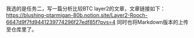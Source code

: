 我选的是任务二，写一篇分析比较BTC layer2的文章，文章链接如下：
https://blushing-ptarmigan-80b.notion.site/Layer2-Rooch-6647d9f7fd9441239774296f27edf85f?pvs=4
同时也将Markdown版本的上传至仓库里了。